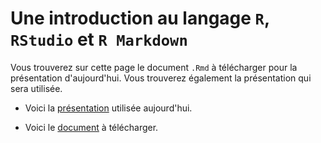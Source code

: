 # Une introduction au langage `R`, `RStudio` et `R Markdown`

Vous trouverez sur cette page le document `.Rmd` à télécharger pour la présentation d'aujourd'hui. Vous trouverez également la présentation qui sera utilisée.

- Voici la [présentation](https://rawgit.com/desautm/R_RStudio_RMarkdown/master/slides_presentation_r.html) utilisée aujourd'hui.

- Voici le [document](presentation_r.Rmd) à télécharger.
